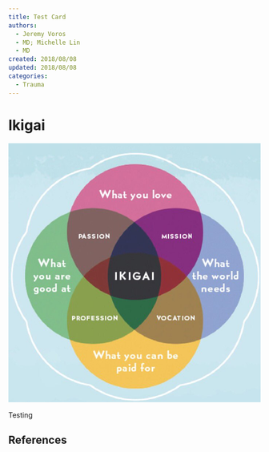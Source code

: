 ```yaml
---
title: Test Card
authors:
  - Jeremy Voros
  - MD; Michelle Lin
  - MD
created: 2018/08/08
updated: 2018/08/08
categories:
  - Trauma
---
```

# Ikigai

![ikigai](/cards/media/ikigai.jpg)

Testing

## References
